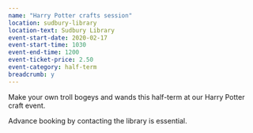 ```yaml
---
name: "Harry Potter crafts session"
location: sudbury-library
location-text: Sudbury Library
event-start-date: 2020-02-17
event-start-time: 1030
event-end-time: 1200
event-ticket-price: 2.50
event-category: half-term
breadcrumb: y
---
```


Make your own troll bogeys and wands this half-term at our Harry Potter craft event.

Advance booking by contacting the library is essential.
